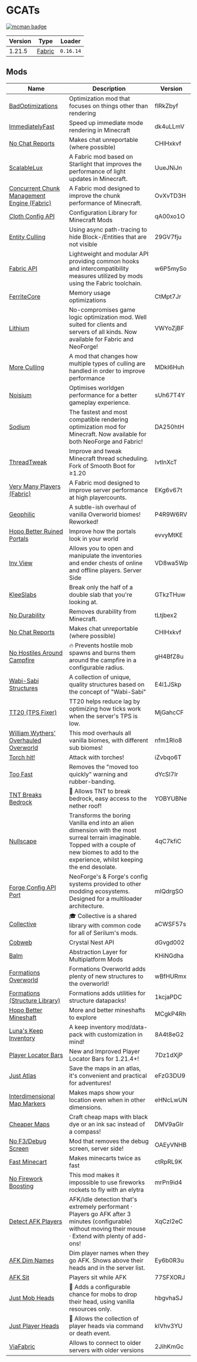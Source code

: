 # GCATs

[![mcman badge](https://img.shields.io/badge/uses-mcman-purple?logo=github)](https://github.com/ParadigmMC/mcman)

<!-- run 'mcman md' to update! -->

<!--start:mcman-server-->
| Version | Type                            | Loader    |
| ------- | ------------------------------- | --------- |
| 1.21.5  | [Fabric](https://fabricmc.net/) | `0.16.14` |
<!--end:mcman-server-->

## Mods

<!--start:mcman-addons-->
| Name                                                                                   | Description                                                                                                                                                                                       | Version  |
| -------------------------------------------------------------------------------------- | ------------------------------------------------------------------------------------------------------------------------------------------------------------------------------------------------- | -------- |
| [BadOptimizations](https://modrinth.com/mod/badoptimizations)                          | Optimization mod that focuses on things other than rendering                                                                                                                                      | flRkZbyf |
| [ImmediatelyFast](https://modrinth.com/mod/immediatelyfast)                            | Speed up immediate mode rendering in Minecraft                                                                                                                                                    | dk4uLLmV |
| [No Chat Reports](https://modrinth.com/mod/no-chat-reports)                            | Makes chat unreportable (where possible)                                                                                                                                                          | CHlHxkvf |
| [ScalableLux](https://modrinth.com/mod/scalablelux)                                    | A Fabric mod based on Starlight that improves the performance of light updates in Minecraft.                                                                                                      | UueJNiJn |
| [Concurrent Chunk Management Engine (Fabric)](https://modrinth.com/mod/c2me-fabric)    | A Fabric mod designed to improve the chunk performance of Minecraft.                                                                                                                              | OvXvTD3H |
| [Cloth Config API](https://modrinth.com/mod/cloth-config)                              | Configuration Library for Minecraft Mods                                                                                                                                                          | qA00xo1O |
| [Entity Culling](https://modrinth.com/mod/entityculling)                               | Using async path-tracing to hide Block-/Entities that are not visible                                                                                                                             | 29GV7fju |
| [Fabric API](https://modrinth.com/mod/fabric-api)                                      | Lightweight and modular API providing common hooks and intercompatibility measures utilized by mods using the Fabric toolchain.                                                                   | w6P5mySo |
| [FerriteCore](https://modrinth.com/mod/ferrite-core)                                   | Memory usage optimizations                                                                                                                                                                        | CtMpt7Jr |
| [Lithium](https://modrinth.com/mod/lithium)                                            | No-compromises game logic optimization mod. Well suited for clients and servers of all kinds. Now available for Fabric and NeoForge!                                                              | VWYoZjBF |
| [More Culling](https://modrinth.com/mod/moreculling)                                   | A mod that changes how multiple types of culling are handled in order to improve performance                                                                                                      | MDkI6Huh |
| [Noisium](https://modrinth.com/mod/noisium)                                            | Optimises worldgen performance for a better gameplay experience.                                                                                                                                  | sUh67T4Y |
| [Sodium](https://modrinth.com/mod/sodium)                                              | The fastest and most compatible rendering optimization mod for Minecraft. Now available for both NeoForge and Fabric!                                                                             | DA250htH |
| [ThreadTweak](https://modrinth.com/mod/threadtweak)                                    | Improve and tweak Minecraft thread scheduling. Fork of Smooth Boot for ≥1.20                                                                                                                      | IvtlnXcT |
| [Very Many Players (Fabric)](https://modrinth.com/mod/vmp-fabric)                      | A Fabric mod designed to improve server performance at high playercounts.                                                                                                                         | EKg6v67t |
| [Geophilic](https://modrinth.com/mod/geophilic)                                        | A subtle-ish overhaul of vanilla Overworld biomes! Reworked!                                                                                                                                      | P4R9W6RV |
| [Hopo Better Ruined Portals](https://modrinth.com/mod/hopo-better-ruined-portals)      | Improve how the portals look in your world                                                                                                                                                        | evvyMtKE |
| [Inv View](https://modrinth.com/mod/invview)                                           | Allows you to open and manipulate the inventories and ender chests of online and offline players. Server Side                                                                                     | VD8wa5Wp |
| [KleeSlabs](https://modrinth.com/mod/kleeslabs)                                        | Break only the half of a double slab that you're looking at.                                                                                                                                      | GTkzTHuw |
| [No Durability](https://modrinth.com/mod/nodurability)                                 | Removes durability from Minecraft.                                                                                                                                                                | tLtjbex2 |
| [No Chat Reports](https://modrinth.com/mod/no-chat-reports)                            | Makes chat unreportable (where possible)                                                                                                                                                          | CHlHxkvf |
| [No Hostiles Around Campfire](https://modrinth.com/mod/no-hostiles-around-campfire)    | 🔥 Prevents hostile mob spawns and burns them around the campfire in a configurable radius.                                                                                                        | gH4BfZ8u |
| [Wabi-Sabi Structures](https://modrinth.com/mod/wabi-sabi-structures)                  | A collection of unique, quality structures based on the concept of "Wabi-Sabi"                                                                                                                    | E4l1JSkp |
| [TT20 (TPS Fixer)](https://modrinth.com/mod/tt20)                                      | TT20 helps reduce lag by optimizing how ticks work when the server's TPS is low.                                                                                                                  | MjGahcCF |
| [William Wythers' Overhauled Overworld](https://modrinth.com/mod/wwoo)                 | This mod overhauls all vanilla biomes, with different sub biomes!                                                                                                                                 | nfm1RIo8 |
| [Torch hit!](https://modrinth.com/mod/torch-hit)                                       | Attack with torches!                                                                                                                                                                              | iZvbqo6T |
| [Too Fast](https://modrinth.com/mod/too-fast)                                          | Removes the "moved too quickly" warning and rubber-banding.                                                                                                                                       | dYcSl7Ir |
| [TNT Breaks Bedrock](https://modrinth.com/mod/tnt-breaks-bedrock)                      | 🧨 Allows TNT to break bedrock, easy access to the nether roof!                                                                                                                                    | YOBYUBNe |
| [Nullscape](https://modrinth.com/mod/nullscape)                                        | Transforms the boring Vanilla end into an alien dimension with the most surreal terrain imaginable. Topped with a couple of new biomes to add to the experience, whilst keeping the end desolate. | 4qC7kfiC |
| [Forge Config API Port](https://modrinth.com/mod/forge-config-api-port)                | NeoForge's & Forge's config systems provided to other modding ecosystems. Designed for a multiloader architecture.                                                                                | mlQdrgSO |
| [Collective](https://modrinth.com/mod/collective)                                      | 🎓 Collective is a shared library with common code for all of Serilum's mods.                                                                                                                      | aCWSF57s |
| [Cobweb](https://modrinth.com/mod/cobweb)                                              | Crystal Nest API                                                                                                                                                                                  | dGvgd002 |
| [Balm](https://modrinth.com/mod/balm)                                                  | Abstraction Layer for Multiplatform Mods                                                                                                                                                          | KHiNGdha |
| [Formations Overworld](https://modrinth.com/mod/formations-overworld)                  | Formations Overworld adds plenty of new structures to the overworld!                                                                                                                              | wBfHURmx |
| [Formations (Structure Library)](https://modrinth.com/mod/formations)                  | Formations adds utilities for structure datapacks!                                                                                                                                                | 1kcjaPDC |
| [Hopo Better Mineshaft](https://modrinth.com/mod/hopo-better-mineshaft)                | More and better mineshafts to explore                                                                                                                                                             | MCgkP4Rh |
| [Luna's Keep Inventory](https://modrinth.com/mod/lunas-keep-inventory)                 | A keep inventory mod/data-pack with customization in mind!                                                                                                                                        | 8A4t8eG2 |
| [Player Locator Bars](https://modrinth.com/mod/player-locator-bars)                    | New and Improved Player Locator Bars for 1.21.4+!                                                                                                                                                 | 7Dz1dXjP |
| [Just Atlas](https://modrinth.com/mod/just-atlas)                                      | Save the maps in an atlas, it's convenient and practical for adventures!                                                                                                                          | eFzG3DU9 |
| [ Interdimensional Map Markers](https://modrinth.com/mod/interdimensional-map-markers) | Makes maps show your location even when in other dimensions.                                                                                                                                      | eHNcLwUN |
| [Cheaper Maps](https://modrinth.com/mod/cheaper-maps)                                  | Craft cheap maps with black dye or an ink sac instead of a compass!                                                                                                                               | DMV9aGIr |
| [No F3/Debug Screen](https://modrinth.com/mod/no-debug-screen)                         | Mod that removes the debug screen, server side!                                                                                                                                                   | OAEyVNHB |
| [Fast Minecart](https://modrinth.com/mod/fast-minecart)                                | Makes minecarts twice as fast                                                                                                                                                                     | ctRpRL9K |
| [No Firework Boosting](https://modrinth.com/mod/no-firework-boosting)                  | This mod makes it impossible to use fireworks rockets to fly with an elytra                                                                                                                       | mrPn9id4 |
| [Detect AFK Players](https://modrinth.com/mod/detect-afk)                              | AFK/idle detection that's extremely performant · Players go AFK after 3 minutes (configurable) without moving their mouse · Extend with plenty of add-ons!                                        | XqCzI2eC |
| [AFK Dim Names](https://modrinth.com/mod/afk-dim-names)                                | Dim player names when they go AFK. Shows above their heads and in the server list.                                                                                                                | Ey6b0R3u |
| [AFK Sit](https://modrinth.com/mod/afk-sit)                                            | Players sit while AFK                                                                                                                                                                             | 77SFXORJ |
| [Just Mob Heads](https://modrinth.com/mod/just-mob-heads)                              | 🗿 Adds a configurable chance for mobs to drop their head, using vanilla resources only.                                                                                                           | hbgvhaSJ |
| [Just Player Heads](https://modrinth.com/mod/just-player-heads)                        | 🗿 Allows the collection of player heads via command or death event.                                                                                                                               | kIVhv3YU |
| [ViaFabric](https://modrinth.com/mod/viafabric)                                        | Allows to connect to older servers with older versions                                                                                                                                            | 2JihKmGc |
<!--end:mcman-addons-->
